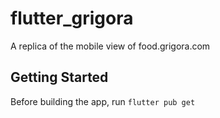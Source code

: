 # flutter_grigora

A replica of the mobile view of food.grigora.com

## Getting Started

Before building the app, run `flutter pub get`

